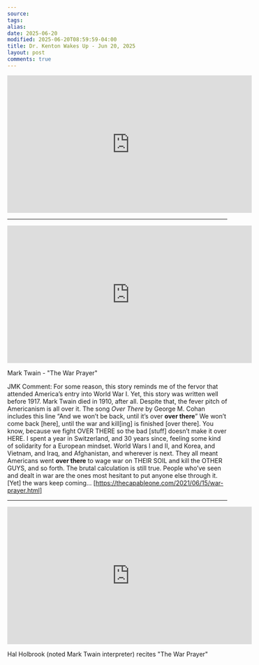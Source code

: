 ```yaml
---
source:
tags:
alias:
date: 2025-06-20
modified: 2025-06-20T08:59:59-04:00
title: Dr. Kenton Wakes Up - Jun 20, 2025
layout: post
comments: true
---
```


  

<iframe width="560" height="315" src="https://www.youtube.com/embed/GFMAxigCYYo" title="YouTube video player" frameborder="0" allow="accelerometer; autoplay; clipboard-write; encrypted-media; gyroscope; picture-in-picture; web-share" allowfullscreen></iframe>


---

<iframe width="560" height="315" src="https://www.youtube.com/embed/IRVod4PwQHs?si=1_xp0Dwmi352Bm32" title="YouTube video player" frameborder="0" allow="accelerometer; autoplay; clipboard-write; encrypted-media; gyroscope; picture-in-picture; web-share" referrerpolicy="strict-origin-when-cross-origin" allowfullscreen></iframe>

Mark Twain - "The War Prayer"

JMK Comment: For some reason, this story reminds me of the fervor that attended America’s entry into World War I. Yet, this story was written well before 1917. Mark Twain died in 1910, after all. Despite that, the fever pitch of Americanism is all over it. The song _Over There_ by George M. Cohan includes this line “And we won’t be back, until it’s over **over there**” We won’t come back [here], until the war and kill[ing] is finished [over there]. You know, because we fight OVER THERE so the bad [stuff] doesn’t make it over HERE. I spent a year in Switzerland, and 30 years since, feeling some kind of solidarity for a European mindset. World Wars I and II, and Korea, and Vietnam, and Iraq, and Afghanistan, and wherever is next. They all meant Americans went **over there** to wage war on THEIR SOIL and kill the OTHER GUYS, and so forth. The brutal calculation is still true. People who’ve seen and dealt in war are the ones most hesitant to put anyone else through it. [Yet] the wars keep coming… [https://thecapableone.com/2021/06/15/war-prayer.html]

---

<iframe width="560" height="315" src="https://www.youtube.com/embed/BzGu69C2wqc?si=6r2R593y4tsCm2jL&amp;start=287" title="YouTube video player" frameborder="0" allow="accelerometer; autoplay; clipboard-write; encrypted-media; gyroscope; picture-in-picture; web-share" referrerpolicy="strict-origin-when-cross-origin" allowfullscreen></iframe>

Hal Holbrook (noted Mark Twain interpreter) recites "The War Prayer"